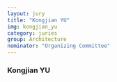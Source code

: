 ```yaml
---
layout: jury
title: "Kongjian YU"
img: kongjian_yu
category: juries
group: Architecture
nominator: "Organizing Committee"
---
```


### Kongjian YU